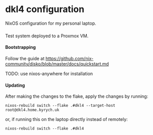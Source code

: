 # dkl4 configuration

NixOS configuration for my personal laptop.

### 

Test system deployed to a Proxmox VM.


#### Bootstrapping

Follow the guide at https://github.com/nix-community/disko/blob/master/docs/quickstart.md

TODO: use nixos-anywhere for installation

#### Updating

After making the changes to the flake, apply the changes by running:

```
nixos-rebuild switch --flake .#dkl4 --target-host root@dkl4.home.kyrych.uk
```

or, if running this on the laptop directly instead of remotely:

```
nixos-rebuild switch --flake .#dkl4
```
